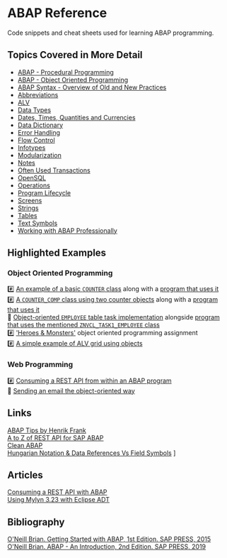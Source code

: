 # ABAP Reference

Code snippets and cheat sheets used for learning ABAP programming.

## Topics Covered in More Detail

-   [ABAP - Procedural Programming](https://github.com/NikolaVetnic/ABAP_Reference/blob/master/xx_Reference/ABAP.md)
-   [ABAP - Object Oriented Programming](https://github.com/NikolaVetnic/ABAP_Reference/blob/master/xx_Reference/Objects.md)
-	[ABAP Syntax - Overview of Old and New Practices](https://github.com/NikolaVetnic/ABAP_Reference/blob/master/xx_Reference/Syntax.md)
-   [Abbreviations](https://github.com/NikolaVetnic/ABAP_Reference/blob/master/xx_Reference/Abbreviations.md)
-   [ALV](https://github.com/NikolaVetnic/ABAP_Reference/blob/master/xx_Reference/ALV.md)
-   [Data Types](https://github.com/NikolaVetnic/ABAP_Reference/blob/master/xx_Reference/DataTypes.md)
-   [Dates, Times, Quantities and Currencies](https://github.com/NikolaVetnic/ABAP_Reference/blob/master/xx_Reference/DatesTimesQuantitiesCurrencies.md)
-   [Data Dictionary](https://github.com/NikolaVetnic/ABAP_Reference/blob/master/xx_Reference/DataDictionary.md)
-   [Error Handling](https://github.com/NikolaVetnic/ABAP_Reference/blob/master/xx_Reference/ErrorHandling.md)
-   [Flow Control](https://github.com/NikolaVetnic/ABAP_Reference/blob/master/xx_Reference/FlowControl.md)
-   [Infotypes](https://github.com/NikolaVetnic/ABAP_Reference/blob/master/xx_Reference/Infotypes.md)
-   [Modularization](https://github.com/NikolaVetnic/ABAP_Reference/blob/master/xx_Reference/Modularization.md)
-   [Notes](https://github.com/NikolaVetnic/ABAP_Reference/blob/master/xx_Reference/Notes.md)
-   [Often Used Transactions](https://github.com/NikolaVetnic/ABAP_Reference/blob/master/xx_Reference/Transactions.md)
-   [OpenSQL](https://github.com/NikolaVetnic/ABAP_Reference/blob/master/xx_Reference/OpenSQL.md)
-   [Operations](https://github.com/NikolaVetnic/ABAP_Reference/blob/master/xx_Reference/Operations.md)
-   [Program Lifecycle](https://github.com/NikolaVetnic/ABAP_Reference/blob/master/xx_Reference/ProgramLifecycle.md)
-   [Screens](https://github.com/NikolaVetnic/ABAP_Reference/blob/master/xx_Reference/Screens.md)
-   [Strings](https://github.com/NikolaVetnic/ABAP_Reference/blob/master/xx_Reference/Strings.md)
-   [Tables](https://github.com/NikolaVetnic/ABAP_Reference/blob/master/xx_Reference/Tables.md)
-   [Text Symbols](https://github.com/NikolaVetnic/ABAP_Reference/blob/master/xx_Reference/TextSymbols.md)
-   [Working with ABAP Professionally](https://github.com/NikolaVetnic/ABAP_Reference/blob/master/xx_Reference/WorkingProfessionally.md)

## Highlighted Examples

### Object Oriented Programming
:hash: [An example of a basic `COUNTER` class](https://github.com/NikolaVetnic/ABAP_Reference/blob/master/Snippets_BC401_EN_Col18/bc401_01_znvcl_counter) along with a [program that uses it](https://github.com/NikolaVetnic/ABAP_Reference/blob/master/Snippets_BC401_EN_Col18/bc401_02_znv_counter_class_usage)  
:hash: [A `COUNTER_COMP` class using two counter objects](https://github.com/NikolaVetnic/ABAP_Reference/blob/master/Snippets_BC401_EN_Col18/bc401_03_znvcl_counter_comp) along with a [program that uses it](https://github.com/NikolaVetnic/ABAP_Reference/blob/master/Snippets_BC401_EN_Col18/bc401_04_znv_counter_comp_usage)  
:large_orange_diamond: [Object-oriented `EMPLOYEE` table task implementation](https://github.com/NikolaVetnic/ABAP_Reference/blob/master/Snippets_Tasks/C_0001_ZNVCL_TASK1_EMPLOYEE) alongside [program that uses the mentioned `ZNVCL_TASK1_EMPLOYEE` class](https://github.com/NikolaVetnic/ABAP_Reference/blob/master/Snippets_Tasks/0001_ZNV_TASK1_EMPLOYEE_MAN_ADV)  
:hash: ['Heroes & Monsters'](https://github.com/NikolaVetnic/ABAP_Reference/blob/master/Snippets_Tasks/Task2_HeroesAndMonsters) object oriented programming assignment  
:hash: [A simple example of ALV grid using objects](https://github.com/NikolaVetnic/ABAP_Reference/blob/master/Snippets_BC401_EN_Col18/bc401_08_AlvGridUsingObjects.md)  

### Web Programming
:hash: [Consuming a REST API from within an ABAP program](https://github.com/NikolaVetnic/ABAP_Reference/blob/master/Snippets_Tasks/Task3_RestApiConsumption/ZNV_EMAIL_SENDING_OO.md)  
:large_orange_diamond: [Sending an email the object-oriented way](https://github.com/NikolaVetnic/ABAP_Reference/blob/master/Snippets_Tasks/Task4_SendingAnEmail/ZNV_EMAIL_SENDING_OO.md)  

## Links
[ABAP Tips by Henrik Frank](http://www.henrikfrank.dk/abaptips/abapindex.htm)  
[A to Z of REST API for SAP ABAP](https://www.youtube.com/watch?v=81oAsWRa3yo)  
[Clean ABAP](https://github.com/SAP/styleguides/blob/main/clean-abap/CleanABAP.md)  
[Hungarian Notation & Data References Vs Field Symbols](https://www.youtube.com/watch?v=JSMwmiknH5Q)  ]

## Articles
[Consuming a REST API with ABAP](http://nikolapacekvetnic.rs/?p=1700)  
[Using Mylyn 3.23 with Eclipse ADT](http://nikolapacekvetnic.rs/?p=1685)  

## Bibliography

[O'Neill Brian. Getting Started with ABAP, 1st Edition. SAP PRESS, 2015](https://drive.google.com/file/d/1LFz36ssem7Nf19USjY3ylfqtzN-RAPcY/view?usp=sharing)  
[O'Neill Brian. ABAP - An Introduction, 2nd Edition. SAP PRESS, 2019](https://www.amazon.com/ABAP-Introduction-Beginners-Programming-Second/dp/1493218808)  
